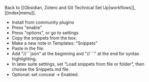 Back to [[Obsidian, Zotero and Git Technical Set Up|workflows]], [[index|menu]].

- Install from community plugins
- Press "enable" 
- Press "options", or go to settings
- Copy the snippets from the box.
- Make a new note in Templates: "Snippets"
- Paste in the file.
- Add "//\`\`\`json" at the beginning and "//\`\`\`" at the end for syntax highlighting.
- In latex suite settings, set "Load snippets from file or folder", then choose the Snippets.md file.
- Optional: set conceal -> Enabled.
